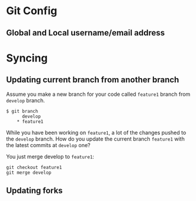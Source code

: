 # Git Config
## Global and Local username/email address

# Syncing
## Updating current branch from another branch
Assume you make a new branch for your code called `feature1` branch from `develop` branch.
```
$ git branch 
      develop
    * feature1
```

While you have been working on `feature1`, a lot of the changes pushed to the `develop` branch. How do you update the current branch `feature1` with the latest commits at `develop` one? 

You just merge develop to `feature1`:
```
git checkout feature1
git merge develop
```

## Updating forks
